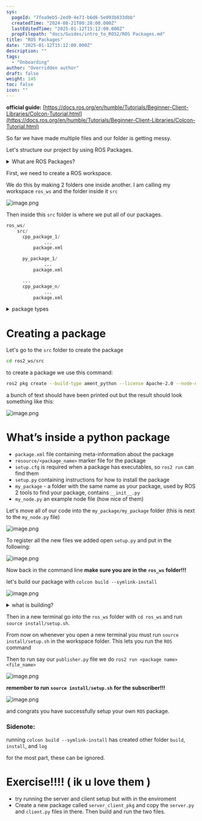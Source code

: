 ```yaml
---
sys:
  pageId: "7fea9eb5-2ed9-4e73-b6d6-5e093b833dbb"
  createdTime: "2024-08-21T00:28:00.000Z"
  lastEditedTime: "2025-01-12T15:12:00.000Z"
  propFilepath: "docs/Guides/intro_to_ROS2/ROS Packages.md"
title: "ROS Packages"
date: "2025-01-12T15:12:00.000Z"
description: ""
tags:
  - "Onboarding"
author: "Overridden author"
draft: false
weight: 145
toc: false
icon: ""
---
```


**official guide:** [https://docs.ros.org/en/humble/Tutorials/Beginner-Client-Libraries/Colcon-Tutorial.html](https://docs.ros.org/en/humble/Tutorials/Beginner-Client-Libraries/Colcon-Tutorial.html)

So far we have made multiple files and our folder is getting messy.

Let's structure our project by using ROS Packages.

<details>

<summary>What are ROS Packages?</summary>

ROS Packages are, as the name implies, packages of code that are highly sharable between ROS developers.

They consist of a folder, `package.xml` file, and source code

```python
      cpp_package_1/
		      ... imagine much code files here ..
          package.xml
```

</details>

First, we need to create a ROS workspace.

We do this by making 2 folders one inside another. I am calling my workspace `ros_ws` and the folder inside it `src`

![image.png](https://prod-files-secure.s3.us-west-2.amazonaws.com/d518164a-d88e-44d1-a4ee-3adb3bd8bce0/70706947-fd18-4537-a67b-e12946812d31/image.png?X-Amz-Algorithm=AWS4-HMAC-SHA256&X-Amz-Content-Sha256=UNSIGNED-PAYLOAD&X-Amz-Credential=ASIAZI2LB4666R2JGVDM%2F20250204%2Fus-west-2%2Fs3%2Faws4_request&X-Amz-Date=20250204T131504Z&X-Amz-Expires=3600&X-Amz-Security-Token=IQoJb3JpZ2luX2VjEBUaCXVzLXdlc3QtMiJHMEUCIQDin5E3Cwg4qWxUJdNRoYJKMDwzvcOU%2FRdWn8SXnOm%2FfgIgHvaybd7U9KV7O6NnlDRr3fTBDrBl7PMgfC5n9MslN3Uq%2FwMILhAAGgw2Mzc0MjMxODM4MDUiDN776JM%2Fu4SQ7OeY0ircA5ms3YjstyVbI4Y%2BrScf%2B2fwo6xU%2Ftz0sZ4Z0vQ9kUFqAVjxa9jhR1AMeP6vnAjLk1qrRUzoboQxMLgNAe0%2B7xEcRLnxlNLZ87ZIrUarVVYTpm95jW%2FblP2G3IA5G51APe3tHpLQHmDSi26Oue3M66gQ67SwKd12ObfOc%2FC8fUpB7ZCaBBvrxFGDbj7npKNcw%2BI%2B1GCZgz8Nnp6tFdyAisDQfrjgiMC7IeIyDSDfJAL23huD7muM28BE7PWq8aSd39eJIpyi%2FU2uYYcdrmn%2FdPqTUdJiSAyNy4VyDU9OiSeBEfUy5M3itgpTXhq%2FVI2BRYKxXTVWGynmmm42BhCt15li3XUfcpt%2B0SlrsF7ha3GbabYdp1mWsQ6797131vCBK7Kx%2BJ9aeCzUEK6DQk6ERUmAK1ylFsUdAAzaaYlL8Q41rfWhAFj%2FAHZNMQxY23GCO7SbmnPcgWSgbxD89niAVzi6cRHLVBQwev5RfUVPpVSLVYKUuNlZgVl1vHzjcgJ3AShk0sb7f4NarEZN%2BKjQXcGzfBtyDX1p6zYMruB%2FRSex1CtlU%2FJ91Xj3yjN0nOS85Bl%2FvVw%2B9EZbwO7ZAM0D1LXb5MhRfV3c4%2Fp61N3xkT9sEvRzjSJGUihv2pTSMLKfiL0GOqUBtH6kcw8cJY192T2yj8lYppm%2BZi%2FTHxn67Mdat1Qd7pPanMZffkb9v7RGS3QB3l%2BRwbseTTTPA9xVj0mgKs9x2pcuKHGmz%2F%2Fd3OoZfyTwU0WCBM%2Bj9IEi2BH9nawJ%2F0EfedYdxLzSVd%2BAjDBq1VozNz5u8H2FCSURtiSUn2zVTx1oAMpTU%2F6G1t%2BKubnmrCvD1ldfOyt3rUx64j6KWpPCPEbqQgIG&X-Amz-Signature=8eee2bd411c23bb339d108e012d58481403bdd2e34cc14696b4e980965589af7&X-Amz-SignedHeaders=host&x-id=GetObject)

Then inside this `src` folder is where we put all of our packages.

```python
ros_ws/
    src/
      cpp_package_1/
		      ...
          package.xml

      py_package_1/
		      ...
          package.xml

      ...
      cpp_package_n/
		      ...
          package.xml

```

<details>

<summary>package types</summary>

packages can be either `C++` or python.

the intern file structure is different for each but for this guide we will stick to creating python packages

</details>

# Creating a package

Let's go to the `src` folder to create the package

```bash
cd ros2_ws/src
```

to create a package we use this command:

```bash
ros2 pkg create --build-type ament_python --license Apache-2.0 --node-name my_node my_package
```

a bunch of text should have been printed out but the result should look something like this:

![image.png](https://prod-files-secure.s3.us-west-2.amazonaws.com/d518164a-d88e-44d1-a4ee-3adb3bd8bce0/e6cf1e3f-8512-4a3e-b131-079f800bf3e8/image.png?X-Amz-Algorithm=AWS4-HMAC-SHA256&X-Amz-Content-Sha256=UNSIGNED-PAYLOAD&X-Amz-Credential=ASIAZI2LB4666R2JGVDM%2F20250204%2Fus-west-2%2Fs3%2Faws4_request&X-Amz-Date=20250204T131504Z&X-Amz-Expires=3600&X-Amz-Security-Token=IQoJb3JpZ2luX2VjEBUaCXVzLXdlc3QtMiJHMEUCIQDin5E3Cwg4qWxUJdNRoYJKMDwzvcOU%2FRdWn8SXnOm%2FfgIgHvaybd7U9KV7O6NnlDRr3fTBDrBl7PMgfC5n9MslN3Uq%2FwMILhAAGgw2Mzc0MjMxODM4MDUiDN776JM%2Fu4SQ7OeY0ircA5ms3YjstyVbI4Y%2BrScf%2B2fwo6xU%2Ftz0sZ4Z0vQ9kUFqAVjxa9jhR1AMeP6vnAjLk1qrRUzoboQxMLgNAe0%2B7xEcRLnxlNLZ87ZIrUarVVYTpm95jW%2FblP2G3IA5G51APe3tHpLQHmDSi26Oue3M66gQ67SwKd12ObfOc%2FC8fUpB7ZCaBBvrxFGDbj7npKNcw%2BI%2B1GCZgz8Nnp6tFdyAisDQfrjgiMC7IeIyDSDfJAL23huD7muM28BE7PWq8aSd39eJIpyi%2FU2uYYcdrmn%2FdPqTUdJiSAyNy4VyDU9OiSeBEfUy5M3itgpTXhq%2FVI2BRYKxXTVWGynmmm42BhCt15li3XUfcpt%2B0SlrsF7ha3GbabYdp1mWsQ6797131vCBK7Kx%2BJ9aeCzUEK6DQk6ERUmAK1ylFsUdAAzaaYlL8Q41rfWhAFj%2FAHZNMQxY23GCO7SbmnPcgWSgbxD89niAVzi6cRHLVBQwev5RfUVPpVSLVYKUuNlZgVl1vHzjcgJ3AShk0sb7f4NarEZN%2BKjQXcGzfBtyDX1p6zYMruB%2FRSex1CtlU%2FJ91Xj3yjN0nOS85Bl%2FvVw%2B9EZbwO7ZAM0D1LXb5MhRfV3c4%2Fp61N3xkT9sEvRzjSJGUihv2pTSMLKfiL0GOqUBtH6kcw8cJY192T2yj8lYppm%2BZi%2FTHxn67Mdat1Qd7pPanMZffkb9v7RGS3QB3l%2BRwbseTTTPA9xVj0mgKs9x2pcuKHGmz%2F%2Fd3OoZfyTwU0WCBM%2Bj9IEi2BH9nawJ%2F0EfedYdxLzSVd%2BAjDBq1VozNz5u8H2FCSURtiSUn2zVTx1oAMpTU%2F6G1t%2BKubnmrCvD1ldfOyt3rUx64j6KWpPCPEbqQgIG&X-Amz-Signature=e6500f33aec7480b1abf9e4ac3d8057b962f5f036cbd265677ba55ec054db827&X-Amz-SignedHeaders=host&x-id=GetObject)

# What’s inside a python package

- `package.xml` file containing meta-information about the package
- `resource/<package_name>` marker file for the package
- `setup.cfg` is required when a package has executables, so `ros2 run` can find them
- `setup.py` containing instructions for how to install the package
- `my_package` - a folder with the same name as your package, used by ROS 2 tools to find your package, contains `__init__.py`
- `my_node.py` an example node file (how nice of them)

Let's move all of our code into the `my_package/my_package` folder (this is next to the `my_node.py` file)

![image.png](https://prod-files-secure.s3.us-west-2.amazonaws.com/d518164a-d88e-44d1-a4ee-3adb3bd8bce0/9ce58f11-0da9-4d3e-b86d-506a9685d378/image.png?X-Amz-Algorithm=AWS4-HMAC-SHA256&X-Amz-Content-Sha256=UNSIGNED-PAYLOAD&X-Amz-Credential=ASIAZI2LB4666R2JGVDM%2F20250204%2Fus-west-2%2Fs3%2Faws4_request&X-Amz-Date=20250204T131504Z&X-Amz-Expires=3600&X-Amz-Security-Token=IQoJb3JpZ2luX2VjEBUaCXVzLXdlc3QtMiJHMEUCIQDin5E3Cwg4qWxUJdNRoYJKMDwzvcOU%2FRdWn8SXnOm%2FfgIgHvaybd7U9KV7O6NnlDRr3fTBDrBl7PMgfC5n9MslN3Uq%2FwMILhAAGgw2Mzc0MjMxODM4MDUiDN776JM%2Fu4SQ7OeY0ircA5ms3YjstyVbI4Y%2BrScf%2B2fwo6xU%2Ftz0sZ4Z0vQ9kUFqAVjxa9jhR1AMeP6vnAjLk1qrRUzoboQxMLgNAe0%2B7xEcRLnxlNLZ87ZIrUarVVYTpm95jW%2FblP2G3IA5G51APe3tHpLQHmDSi26Oue3M66gQ67SwKd12ObfOc%2FC8fUpB7ZCaBBvrxFGDbj7npKNcw%2BI%2B1GCZgz8Nnp6tFdyAisDQfrjgiMC7IeIyDSDfJAL23huD7muM28BE7PWq8aSd39eJIpyi%2FU2uYYcdrmn%2FdPqTUdJiSAyNy4VyDU9OiSeBEfUy5M3itgpTXhq%2FVI2BRYKxXTVWGynmmm42BhCt15li3XUfcpt%2B0SlrsF7ha3GbabYdp1mWsQ6797131vCBK7Kx%2BJ9aeCzUEK6DQk6ERUmAK1ylFsUdAAzaaYlL8Q41rfWhAFj%2FAHZNMQxY23GCO7SbmnPcgWSgbxD89niAVzi6cRHLVBQwev5RfUVPpVSLVYKUuNlZgVl1vHzjcgJ3AShk0sb7f4NarEZN%2BKjQXcGzfBtyDX1p6zYMruB%2FRSex1CtlU%2FJ91Xj3yjN0nOS85Bl%2FvVw%2B9EZbwO7ZAM0D1LXb5MhRfV3c4%2Fp61N3xkT9sEvRzjSJGUihv2pTSMLKfiL0GOqUBtH6kcw8cJY192T2yj8lYppm%2BZi%2FTHxn67Mdat1Qd7pPanMZffkb9v7RGS3QB3l%2BRwbseTTTPA9xVj0mgKs9x2pcuKHGmz%2F%2Fd3OoZfyTwU0WCBM%2Bj9IEi2BH9nawJ%2F0EfedYdxLzSVd%2BAjDBq1VozNz5u8H2FCSURtiSUn2zVTx1oAMpTU%2F6G1t%2BKubnmrCvD1ldfOyt3rUx64j6KWpPCPEbqQgIG&X-Amz-Signature=05370f1a781394a4dba1fe11479f5edd64ed82b89fd5ff0160685471d11010ea&X-Amz-SignedHeaders=host&x-id=GetObject)

To register all the new files we added open `setup.py` and put in the following:

![image.png](https://prod-files-secure.s3.us-west-2.amazonaws.com/d518164a-d88e-44d1-a4ee-3adb3bd8bce0/1cd7c262-4cae-4496-9d75-c178537d24a2/image.png?X-Amz-Algorithm=AWS4-HMAC-SHA256&X-Amz-Content-Sha256=UNSIGNED-PAYLOAD&X-Amz-Credential=ASIAZI2LB4666R2JGVDM%2F20250204%2Fus-west-2%2Fs3%2Faws4_request&X-Amz-Date=20250204T131504Z&X-Amz-Expires=3600&X-Amz-Security-Token=IQoJb3JpZ2luX2VjEBUaCXVzLXdlc3QtMiJHMEUCIQDin5E3Cwg4qWxUJdNRoYJKMDwzvcOU%2FRdWn8SXnOm%2FfgIgHvaybd7U9KV7O6NnlDRr3fTBDrBl7PMgfC5n9MslN3Uq%2FwMILhAAGgw2Mzc0MjMxODM4MDUiDN776JM%2Fu4SQ7OeY0ircA5ms3YjstyVbI4Y%2BrScf%2B2fwo6xU%2Ftz0sZ4Z0vQ9kUFqAVjxa9jhR1AMeP6vnAjLk1qrRUzoboQxMLgNAe0%2B7xEcRLnxlNLZ87ZIrUarVVYTpm95jW%2FblP2G3IA5G51APe3tHpLQHmDSi26Oue3M66gQ67SwKd12ObfOc%2FC8fUpB7ZCaBBvrxFGDbj7npKNcw%2BI%2B1GCZgz8Nnp6tFdyAisDQfrjgiMC7IeIyDSDfJAL23huD7muM28BE7PWq8aSd39eJIpyi%2FU2uYYcdrmn%2FdPqTUdJiSAyNy4VyDU9OiSeBEfUy5M3itgpTXhq%2FVI2BRYKxXTVWGynmmm42BhCt15li3XUfcpt%2B0SlrsF7ha3GbabYdp1mWsQ6797131vCBK7Kx%2BJ9aeCzUEK6DQk6ERUmAK1ylFsUdAAzaaYlL8Q41rfWhAFj%2FAHZNMQxY23GCO7SbmnPcgWSgbxD89niAVzi6cRHLVBQwev5RfUVPpVSLVYKUuNlZgVl1vHzjcgJ3AShk0sb7f4NarEZN%2BKjQXcGzfBtyDX1p6zYMruB%2FRSex1CtlU%2FJ91Xj3yjN0nOS85Bl%2FvVw%2B9EZbwO7ZAM0D1LXb5MhRfV3c4%2Fp61N3xkT9sEvRzjSJGUihv2pTSMLKfiL0GOqUBtH6kcw8cJY192T2yj8lYppm%2BZi%2FTHxn67Mdat1Qd7pPanMZffkb9v7RGS3QB3l%2BRwbseTTTPA9xVj0mgKs9x2pcuKHGmz%2F%2Fd3OoZfyTwU0WCBM%2Bj9IEi2BH9nawJ%2F0EfedYdxLzSVd%2BAjDBq1VozNz5u8H2FCSURtiSUn2zVTx1oAMpTU%2F6G1t%2BKubnmrCvD1ldfOyt3rUx64j6KWpPCPEbqQgIG&X-Amz-Signature=edf0f4c82bc927716a8adee5c7533bb976161eca1549379ac2532ab03168a8e5&X-Amz-SignedHeaders=host&x-id=GetObject)

Now back in the command line **make sure you are in the** **`ros_ws`** **folder!!!**

let's build our package with `colcon build --symlink-install`

![image.png](https://prod-files-secure.s3.us-west-2.amazonaws.com/d518164a-d88e-44d1-a4ee-3adb3bd8bce0/2f2a0d27-b173-48fd-b189-5f5c0ce65619/image.png?X-Amz-Algorithm=AWS4-HMAC-SHA256&X-Amz-Content-Sha256=UNSIGNED-PAYLOAD&X-Amz-Credential=ASIAZI2LB4666R2JGVDM%2F20250204%2Fus-west-2%2Fs3%2Faws4_request&X-Amz-Date=20250204T131504Z&X-Amz-Expires=3600&X-Amz-Security-Token=IQoJb3JpZ2luX2VjEBUaCXVzLXdlc3QtMiJHMEUCIQDin5E3Cwg4qWxUJdNRoYJKMDwzvcOU%2FRdWn8SXnOm%2FfgIgHvaybd7U9KV7O6NnlDRr3fTBDrBl7PMgfC5n9MslN3Uq%2FwMILhAAGgw2Mzc0MjMxODM4MDUiDN776JM%2Fu4SQ7OeY0ircA5ms3YjstyVbI4Y%2BrScf%2B2fwo6xU%2Ftz0sZ4Z0vQ9kUFqAVjxa9jhR1AMeP6vnAjLk1qrRUzoboQxMLgNAe0%2B7xEcRLnxlNLZ87ZIrUarVVYTpm95jW%2FblP2G3IA5G51APe3tHpLQHmDSi26Oue3M66gQ67SwKd12ObfOc%2FC8fUpB7ZCaBBvrxFGDbj7npKNcw%2BI%2B1GCZgz8Nnp6tFdyAisDQfrjgiMC7IeIyDSDfJAL23huD7muM28BE7PWq8aSd39eJIpyi%2FU2uYYcdrmn%2FdPqTUdJiSAyNy4VyDU9OiSeBEfUy5M3itgpTXhq%2FVI2BRYKxXTVWGynmmm42BhCt15li3XUfcpt%2B0SlrsF7ha3GbabYdp1mWsQ6797131vCBK7Kx%2BJ9aeCzUEK6DQk6ERUmAK1ylFsUdAAzaaYlL8Q41rfWhAFj%2FAHZNMQxY23GCO7SbmnPcgWSgbxD89niAVzi6cRHLVBQwev5RfUVPpVSLVYKUuNlZgVl1vHzjcgJ3AShk0sb7f4NarEZN%2BKjQXcGzfBtyDX1p6zYMruB%2FRSex1CtlU%2FJ91Xj3yjN0nOS85Bl%2FvVw%2B9EZbwO7ZAM0D1LXb5MhRfV3c4%2Fp61N3xkT9sEvRzjSJGUihv2pTSMLKfiL0GOqUBtH6kcw8cJY192T2yj8lYppm%2BZi%2FTHxn67Mdat1Qd7pPanMZffkb9v7RGS3QB3l%2BRwbseTTTPA9xVj0mgKs9x2pcuKHGmz%2F%2Fd3OoZfyTwU0WCBM%2Bj9IEi2BH9nawJ%2F0EfedYdxLzSVd%2BAjDBq1VozNz5u8H2FCSURtiSUn2zVTx1oAMpTU%2F6G1t%2BKubnmrCvD1ldfOyt3rUx64j6KWpPCPEbqQgIG&X-Amz-Signature=c7e9ee5a9ffcaac6bb996352813de1f37956a944345ec573618afb69d3fa213c&X-Amz-SignedHeaders=host&x-id=GetObject)

<details>

<summary>what is building?</summary>

if you are a CS major at Rose-Hulman you will learn the answer to this in CSSE132

but TLDR; is it combines all the code files into one program that can be run easily 

</details>

Then in a new terminal go into the `ros_ws` folder with `cd ros_ws` and run `source install/setup.sh`. 

From now on whenever you open a new terminal you must run `source install/setup.sh` in the workspace folder. This lets you run the `ROS` command

Then to run say our `publisher.py` file we do `ros2 run <package name> <file_name>`

![image.png](https://prod-files-secure.s3.us-west-2.amazonaws.com/d518164a-d88e-44d1-a4ee-3adb3bd8bce0/4f4b1219-3a44-4632-aa0a-ce3471699f59/image.png?X-Amz-Algorithm=AWS4-HMAC-SHA256&X-Amz-Content-Sha256=UNSIGNED-PAYLOAD&X-Amz-Credential=ASIAZI2LB4666R2JGVDM%2F20250204%2Fus-west-2%2Fs3%2Faws4_request&X-Amz-Date=20250204T131504Z&X-Amz-Expires=3600&X-Amz-Security-Token=IQoJb3JpZ2luX2VjEBUaCXVzLXdlc3QtMiJHMEUCIQDin5E3Cwg4qWxUJdNRoYJKMDwzvcOU%2FRdWn8SXnOm%2FfgIgHvaybd7U9KV7O6NnlDRr3fTBDrBl7PMgfC5n9MslN3Uq%2FwMILhAAGgw2Mzc0MjMxODM4MDUiDN776JM%2Fu4SQ7OeY0ircA5ms3YjstyVbI4Y%2BrScf%2B2fwo6xU%2Ftz0sZ4Z0vQ9kUFqAVjxa9jhR1AMeP6vnAjLk1qrRUzoboQxMLgNAe0%2B7xEcRLnxlNLZ87ZIrUarVVYTpm95jW%2FblP2G3IA5G51APe3tHpLQHmDSi26Oue3M66gQ67SwKd12ObfOc%2FC8fUpB7ZCaBBvrxFGDbj7npKNcw%2BI%2B1GCZgz8Nnp6tFdyAisDQfrjgiMC7IeIyDSDfJAL23huD7muM28BE7PWq8aSd39eJIpyi%2FU2uYYcdrmn%2FdPqTUdJiSAyNy4VyDU9OiSeBEfUy5M3itgpTXhq%2FVI2BRYKxXTVWGynmmm42BhCt15li3XUfcpt%2B0SlrsF7ha3GbabYdp1mWsQ6797131vCBK7Kx%2BJ9aeCzUEK6DQk6ERUmAK1ylFsUdAAzaaYlL8Q41rfWhAFj%2FAHZNMQxY23GCO7SbmnPcgWSgbxD89niAVzi6cRHLVBQwev5RfUVPpVSLVYKUuNlZgVl1vHzjcgJ3AShk0sb7f4NarEZN%2BKjQXcGzfBtyDX1p6zYMruB%2FRSex1CtlU%2FJ91Xj3yjN0nOS85Bl%2FvVw%2B9EZbwO7ZAM0D1LXb5MhRfV3c4%2Fp61N3xkT9sEvRzjSJGUihv2pTSMLKfiL0GOqUBtH6kcw8cJY192T2yj8lYppm%2BZi%2FTHxn67Mdat1Qd7pPanMZffkb9v7RGS3QB3l%2BRwbseTTTPA9xVj0mgKs9x2pcuKHGmz%2F%2Fd3OoZfyTwU0WCBM%2Bj9IEi2BH9nawJ%2F0EfedYdxLzSVd%2BAjDBq1VozNz5u8H2FCSURtiSUn2zVTx1oAMpTU%2F6G1t%2BKubnmrCvD1ldfOyt3rUx64j6KWpPCPEbqQgIG&X-Amz-Signature=a8845a793553514dbc417dee5f4ba47baaaacc2f4222dbde5f1e73d409ddf12b&X-Amz-SignedHeaders=host&x-id=GetObject)

**remember to run** **`source install/setup.sh`** **for the subscriber!!!**

![image.png](https://prod-files-secure.s3.us-west-2.amazonaws.com/d518164a-d88e-44d1-a4ee-3adb3bd8bce0/02121119-dad4-49ec-8356-c956108b4243/image.png?X-Amz-Algorithm=AWS4-HMAC-SHA256&X-Amz-Content-Sha256=UNSIGNED-PAYLOAD&X-Amz-Credential=ASIAZI2LB4666R2JGVDM%2F20250204%2Fus-west-2%2Fs3%2Faws4_request&X-Amz-Date=20250204T131504Z&X-Amz-Expires=3600&X-Amz-Security-Token=IQoJb3JpZ2luX2VjEBUaCXVzLXdlc3QtMiJHMEUCIQDin5E3Cwg4qWxUJdNRoYJKMDwzvcOU%2FRdWn8SXnOm%2FfgIgHvaybd7U9KV7O6NnlDRr3fTBDrBl7PMgfC5n9MslN3Uq%2FwMILhAAGgw2Mzc0MjMxODM4MDUiDN776JM%2Fu4SQ7OeY0ircA5ms3YjstyVbI4Y%2BrScf%2B2fwo6xU%2Ftz0sZ4Z0vQ9kUFqAVjxa9jhR1AMeP6vnAjLk1qrRUzoboQxMLgNAe0%2B7xEcRLnxlNLZ87ZIrUarVVYTpm95jW%2FblP2G3IA5G51APe3tHpLQHmDSi26Oue3M66gQ67SwKd12ObfOc%2FC8fUpB7ZCaBBvrxFGDbj7npKNcw%2BI%2B1GCZgz8Nnp6tFdyAisDQfrjgiMC7IeIyDSDfJAL23huD7muM28BE7PWq8aSd39eJIpyi%2FU2uYYcdrmn%2FdPqTUdJiSAyNy4VyDU9OiSeBEfUy5M3itgpTXhq%2FVI2BRYKxXTVWGynmmm42BhCt15li3XUfcpt%2B0SlrsF7ha3GbabYdp1mWsQ6797131vCBK7Kx%2BJ9aeCzUEK6DQk6ERUmAK1ylFsUdAAzaaYlL8Q41rfWhAFj%2FAHZNMQxY23GCO7SbmnPcgWSgbxD89niAVzi6cRHLVBQwev5RfUVPpVSLVYKUuNlZgVl1vHzjcgJ3AShk0sb7f4NarEZN%2BKjQXcGzfBtyDX1p6zYMruB%2FRSex1CtlU%2FJ91Xj3yjN0nOS85Bl%2FvVw%2B9EZbwO7ZAM0D1LXb5MhRfV3c4%2Fp61N3xkT9sEvRzjSJGUihv2pTSMLKfiL0GOqUBtH6kcw8cJY192T2yj8lYppm%2BZi%2FTHxn67Mdat1Qd7pPanMZffkb9v7RGS3QB3l%2BRwbseTTTPA9xVj0mgKs9x2pcuKHGmz%2F%2Fd3OoZfyTwU0WCBM%2Bj9IEi2BH9nawJ%2F0EfedYdxLzSVd%2BAjDBq1VozNz5u8H2FCSURtiSUn2zVTx1oAMpTU%2F6G1t%2BKubnmrCvD1ldfOyt3rUx64j6KWpPCPEbqQgIG&X-Amz-Signature=daefda15c6a85d5e9198ece594f54916390eb58054f399c97fef51c0a8291827&X-Amz-SignedHeaders=host&x-id=GetObject)

and congrats you have successfully setup your own `ROS` package.

### Sidenote:

running `colcon build --symlink-install` has created other folder `build`, `install`, and `log`

for the most part, these can be ignored.

# Exercise!!!! ( ik u love them )

- try running the server and client setup but with in the enviroment
- Create a new package called `server_client_pkg` and copy the `server.py` and `client.py` files in there. Then build and run the two files.
